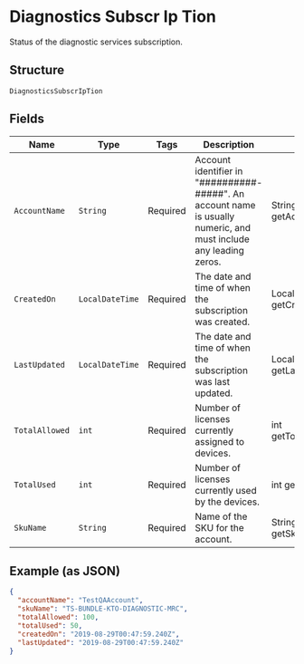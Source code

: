 
# Diagnostics Subscr Ip Tion

Status of the diagnostic services subscription.

## Structure

`DiagnosticsSubscrIpTion`

## Fields

| Name | Type | Tags | Description | Getter | Setter |
|  --- | --- | --- | --- | --- | --- |
| `AccountName` | `String` | Required | Account identifier in "##########-#####". An account name is usually numeric, and must include any leading zeros. | String getAccountName() | setAccountName(String accountName) |
| `CreatedOn` | `LocalDateTime` | Required | The date and time of when the subscription was created. | LocalDateTime getCreatedOn() | setCreatedOn(LocalDateTime createdOn) |
| `LastUpdated` | `LocalDateTime` | Required | The date and time of when the subscription was last updated. | LocalDateTime getLastUpdated() | setLastUpdated(LocalDateTime lastUpdated) |
| `TotalAllowed` | `int` | Required | Number of licenses currently assigned to devices. | int getTotalAllowed() | setTotalAllowed(int totalAllowed) |
| `TotalUsed` | `int` | Required | Number of licenses currently used by the devices. | int getTotalUsed() | setTotalUsed(int totalUsed) |
| `SkuName` | `String` | Required | Name of the SKU for the account. | String getSkuName() | setSkuName(String skuName) |

## Example (as JSON)

```json
{
  "accountName": "TestQAAccount",
  "skuName": "TS-BUNDLE-KTO-DIAGNOSTIC-MRC",
  "totalAllowed": 100,
  "totalUsed": 50,
  "createdOn": "2019-08-29T00:47:59.240Z",
  "lastUpdated": "2019-08-29T00:47:59.240Z"
}
```

